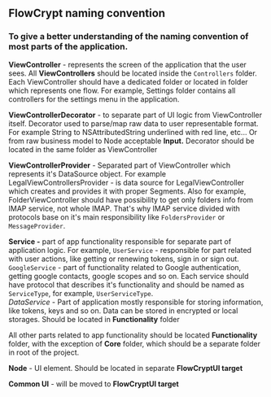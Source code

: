 ## FlowCrypt naming convention 

### To give a better understanding of the naming convention of most parts of the application.

**ViewController** - represents the screen of the application that the user sees. 
All **ViewControllers** should be located inside the `Controllers` folder. 
Each ViewController should have a dedicated folder or located in folder which represents one flow. 
For example, Settings folder contains all controllers for the settings menu in the application. 
 
**ViewControllerDecorator** - to separate part of UI logic from ViewController itself. 
Decorator used to parse/map raw data to user representable format. 
For example String to NSAttributedString underlined with red line, etc... Or from raw business  model to Node acceptable **Input.** 
Decorator should be located in the same folder as ViewController

**ViewControllerProvider** - Separated part of ViewController which represents it's DataSource object. 
For example LegalViewControllersProvider - is data source for LegalViewController which creates and provides it with proper Segments. 
Also for example, FolderViewController should have possibility to get only folders info from IMAP service, not whole IMAP. 
That's why IMAP service divided with protocols base on it's main responsibility like `FoldersProvider` or `MessageProvider`.  

**Service -** part of app functionality responsible for separate part of application logic. 
For example, `UserService` - responsible for part related with user actions, like getting or renewing tokens, sign in or sign out. 
`GoogleService` - part of functionality related to Google authentication, getting google contacts, google scopes and so on. 
Each service should have protocol that describes it's functionality and should be named as `ServiceType`, for example, `UserServiceType`.  
*DataService* - Part of application mostly responsible for storing information, like tokens, keys and so on. 
Data can be stored in encrypted or local storages. 
Should be located in **Functionality** folder 
 

All other parts related to app functionality should be located **Functionality** folder, with the exception of **Core** folder, which should be a separate folder in root of the project. 

**Node** - UI element. Should be located in separate **FlowCryptUI target**

**Common UI** - will be moved to  **FlowCryptUI target**

